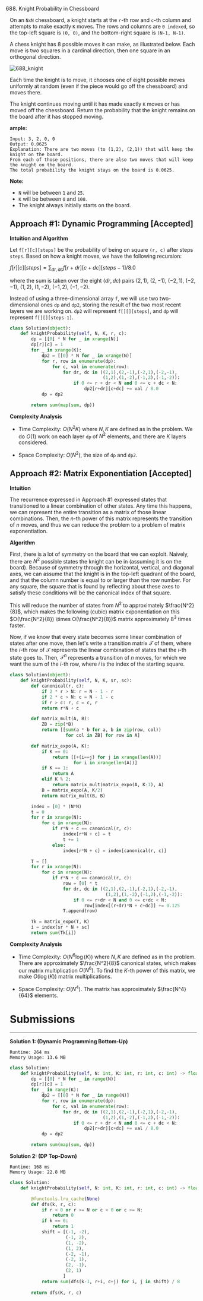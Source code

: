 688. Knight Probability in Chessboard

On an `NxN` chessboard, a knight starts at the `r`-th row and `c`-th column and attempts to make exactly `K` moves. The rows and columns are `0 indexed`, so the top-left square is `(0, 0)`, and the bottom-right square is `(N-1, N-1)`.

A chess knight has 8 possible moves it can make, as illustrated below. Each move is two squares in a cardinal direction, then one square in an orthogonal direction.

![688_knight](img/688_knight.png)

Each time the knight is to move, it chooses one of eight possible moves uniformly at random (even if the piece would go off the chessboard) and moves there.

The knight continues moving until it has made exactly `K` moves or has moved off the chessboard. Return the probability that the knight remains on the board after it has stopped moving.

**ample:**

```
Input: 3, 2, 0, 0
Output: 0.0625
Explanation: There are two moves (to (1,2), (2,1)) that will keep the knight on the board.
From each of those positions, there are also two moves that will keep the knight on the board.
The total probability the knight stays on the board is 0.0625.
```

**Note:**

* `N` will be between `1` and `25`.
* `K` will be between `0` and `100`.
* The knight always initially starts on the board.

## Approach #1: Dynamic Programming [Accepted]
**Intuition and Algorithm**

Let `f[r][c][steps]` be the probability of being on square `(r, c)` after steps `steps`. Based on how a knight moves, we have the following recursion:

$f[r][c][steps] = \sum_{dr, dc} f[r+dr][c+dc][steps-1] / 8.0$

where the sum is taken over the eight $(dr, dc)$ pairs $(2, 1)$, $(2, -1)$, $(-2, 1)$, $(-2, -1)$, $(1, 2)$, $(1, -2)$, $(-1, 2)$, $(-1, -2)$.

Instead of using a three-dimensional array `f`, we will use two two-dimensional ones `dp` and `dp2`, storing the result of the two most recent layers we are working on. `dp2` will represent `f[][][steps]`, and `dp` will represent `f[][][steps-1]`.

```python
class Solution(object):
    def knightProbability(self, N, K, r, c):
        dp = [[0] * N for _ in xrange(N)]
        dp[r][c] = 1
        for _ in xrange(K):
            dp2 = [[0] * N for _ in xrange(N)]
            for r, row in enumerate(dp):
                for c, val in enumerate(row):
                    for dr, dc in ((2,1),(2,-1),(-2,1),(-2,-1),
                                   (1,2),(1,-2),(-1,2),(-1,-2)):
                        if 0 <= r + dr < N and 0 <= c + dc < N:
                            dp2[r+dr][c+dc] += val / 8.0
            dp = dp2

        return sum(map(sum, dp))
```

**Complexity Analysis**

* Time Complexity: $O(N^2 K)$ where $N, K$ are defined as in the problem. We do $O(1)$ work on each layer `dp` of $N^2$ elements, and there are $K$ layers considered.

* Space Complexity: $O(N^2)$, the size of `dp` and `dp2`.

## Approach #2: Matrix Exponentiation [Accepted]
**Intuition**

The recurrence expressed in Approach #1 expressed states that transitioned to a linear combination of other states. Any time this happens, we can represent the entire transition as a matrix of those linear combinations. Then, the $n$-th power of this matrix represents the transition of $n$ moves, and thus we can reduce the problem to a problem of matrix exponentiation.

**Algorithm**

First, there is a lot of symmetry on the board that we can exploit. Naively, there are $N^2$ possible states the knight can be in (assuming it is on the board). Because of symmetry through the horizontal, vertical, and diagonal axes, we can assume that the knight is in the top-left quadrant of the board, and that the column number is equal to or larger than the row number. For any square, the square that is found by reflecting about these axes to satisfy these conditions will be the canonical index of that square.

This will reduce the number of states from $N^2$ to approximately $\frac{N^2}{8}$, which makes the following (cubic) matrix exponentiation on this $O(\frac{N^2}{8}) \times O(\frac{N^2}{8})$ matrix approximately $8^3$ times faster.

Now, if we know that every state becomes some linear combination of states after one move, then let's write a transition matrix $\mathcal{T}$ of them, where the $i$-th row of $\mathcal{T}$ represents the linear combination of states that the $i$-th state goes to. Then, $\mathcal{T}^n$ represents a transition of $n$ moves, for which we want the sum of the $i$-th row, where $i$ is the index of the starting square.

```python
class Solution(object):
    def knightProbability(self, N, K, sr, sc):
        def canonical(r, c):
            if 2 * r > N: r = N - 1 - r
            if 2 * c > N: c = N - 1 - c
            if r > c: r, c = c, r
            return r*N + c

        def matrix_mult(A, B):
            ZB = zip(*B)
            return [[sum(a * b for a, b in zip(row, col))
                     for col in ZB] for row in A]

        def matrix_expo(A, K):
            if K == 0:
                return [[+(i==j) for j in xrange(len(A))]
                        for i in xrange(len(A))]
            if K == 1:
                return A
            elif K % 2:
                return matrix_mult(matrix_expo(A, K-1), A)
            B = matrix_expo(A, K/2)
            return matrix_mult(B, B)

        index = [0] * (N*N)
        t = 0
        for r in xrange(N):
            for c in xrange(N):
                if r*N + c == canonical(r, c):
                    index[r*N + c] = t
                    t += 1
                else:
                    index[r*N + c] = index[canonical(r, c)]

        T = []
        for r in xrange(N):
            for c in xrange(N):
                if r*N + c == canonical(r, c):
                    row = [0] * t
                    for dr, dc in ((2,1),(2,-1),(-2,1),(-2,-1),
                                    (1,2),(1,-2),(-1,2),(-1,-2)):
                        if 0 <= r+dr < N and 0 <= c+dc < N:
                            row[index[(r+dr)*N + c+dc]] += 0.125
                    T.append(row)

        Tk = matrix_expo(T, K)
        i = index[sr * N + sc]
        return sum(Tk[i])
```

**Complexity Analysis**

* Time Complexity: $O(N^6 \log(K))$ where $N, K$ are defined as in the problem. There are approximately $\frac{N^2}{8}$ canonical states, which makes our matrix multiplication $O(N^6)$. To find the $K$-th power of this matrix, we make $O(\log(K))$ matrix multiplications.

* Space Complexity: $O(N^4)$. The matrix has approximately $\frac{N^4}{64}$ elements.

# Submissions
----
**Solution 1: (Dynamic Programming Bottom-Up)**
```
Runtime: 264 ms
Memory Usage: 13.6 MB
```
```python
class Solution:
    def knightProbability(self, N: int, K: int, r: int, c: int) -> float:
        dp = [[0] * N for _ in range(N)]
        dp[r][c] = 1
        for _ in range(K):
            dp2 = [[0] * N for _ in range(N)]
            for r, row in enumerate(dp):
                for c, val in enumerate(row):
                    for dr, dc in ((2,1),(2,-1),(-2,1),(-2,-1),
                                   (1,2),(1,-2),(-1,2),(-1,-2)):
                        if 0 <= r + dr < N and 0 <= c + dc < N:
                            dp2[r+dr][c+dc] += val / 8.0
            dp = dp2

        return sum(map(sum, dp))
```

**Solution 2: (DP Top-Down)**
```
Runtime: 168 ms
Memory Usage: 22.8 MB
```
```python
class Solution:
    def knightProbability(self, N: int, K: int, r: int, c: int) -> float:

        @functools.lru_cache(None)
        def dfs(k, r, c):
            if r < 0 or r >= N or c < 0 or c >= N:
                return 0
            if k == 0:
                return 1
            shift = [(-1, -2),
                     (-1, 2),
                     (1, -2),
                     (1, 2),
                     (-2, -1),
                     (-2, 1),
                     (2, -1),
                     (2, 1)
                    ]
            return sum(dfs(k-1, r+i, c+j) for i, j in shift) / 8
 
        return dfs(K, r, c)
```